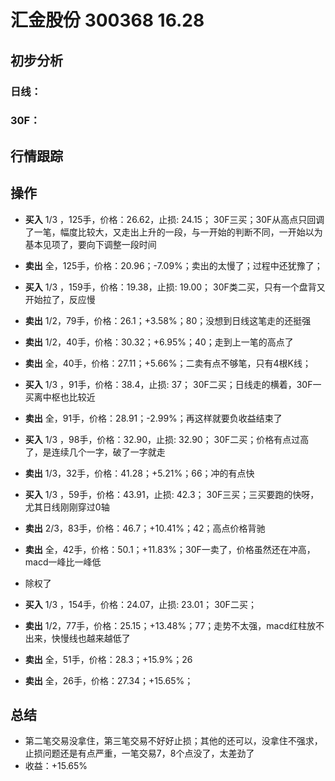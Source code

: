# 汇金股份 300368 16.28
## 初步分析
### 日线：
  
### 30F：
  
## 行情跟踪
  
## 操作
  - **买入** 1/3 ，125手，价格：26.62，止损: 24.15； 30F三买；30F从高点只回调了一笔，幅度比较大，又走出上升的一段，与一开始的判断不同，一开始以为基本见项了，要向下调整一段时间
  - **卖出** 全，125手，价格：20.96；-7.09%；卖出的太慢了；过程中还犹豫了；

  - **买入** 1/3 ，159手，价格：19.38，止损: 19.00； 30F类二买，只有一个盘背又开始拉了，反应慢
  - **卖出** 1/2，79手，价格：26.1；+3.58%；80；没想到日线这笔走的还挺强
  - **卖出** 1/2，40手，价格：30.32；+6.95%；40；走到上一笔的高点了
  - **卖出** 全，40手，价格：27.11；+5.66%；二卖有点不够笔，只有4根K线；

  - **买入** 1/3 ，91手，价格：38.4，止损: 37； 30F二买；日线走的横着，30F一买离中枢也比较近
  - **卖出** 全，91手，价格：28.91；-2.99%；再这样就要负收益结束了

  - **买入** 1/3 ，98手，价格：32.90，止损: 32.90； 30F二买；价格有点过高了，是连续几个一字，破了一字就走
  - **卖出** 1/3，32手，价格：41.28；+5.21%；66；冲的有点快

  - **买入** 1/3 ，59手，价格：43.91，止损: 42.3； 30F三买；三买要跑的快呀，尤其日线刚刚穿过0轴
  - **卖出** 2/3，83手，价格：46.7；+10.41%；42；高点价格背驰
  - **卖出** 全，42手，价格：50.1；+11.83%；30F一卖了，价格虽然还在冲高，macd一峰比一峰低
  - 除权了

  - **买入** 1/3 ，154手，价格：24.07，止损: 23.01； 30F二买；
  - **卖出** 1/2，77手，价格：25.15；+13.48%；77；走势不太强，macd红柱放不出来，快慢线也越来越低了
  - **卖出** 全，51手，价格：28.3；+15.9%；26
  - **卖出** 全，26手，价格：27.34；+15.65%；

## 总结
  - 第二笔交易没拿住，第三笔交易不好好止损；其他的还可以，没拿住不强求，止损问题还是有点严重，一笔交易7，8个点没了，太差劲了
  - 收益：+15.65%